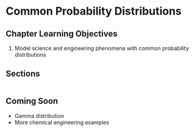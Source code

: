 # Common Probability Distributions

## Chapter Learning Objectives
1. Model science and engineering phenomena with common probability distributions

## Sections

```{tableofcontents}
```

## Coming Soon
* Gamma distribution
* More chemical engineering examples
